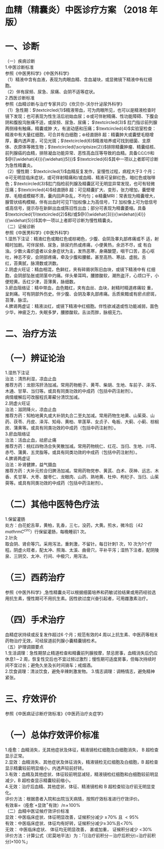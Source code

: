 # 血精（精囊炎）中医诊疗方案 （2018 年版）  
# 一、诊断  
（一）疾病诊断  
1.中医诊断标准  
参照《中医男科学》《中医外科学》  
（1）精液中含有血液，表现为肉眼血精、含血凝块，或显微镜下精液中有红细胞。  
（2）伴有尿频、尿急、尿痛、会阴不适等症状。  
2.西医诊断标准  
参照《血精诊断与治疗专家共识》《坎贝尔-沃尔什泌尿外科学》  
（1）急性期：$\textcircled{1}$精液带血，可为肉眼所见，也可以是精液检查时镜下发现；也可表现为性生活后初始血尿；$\circledcirc$或可伴射精痛、性功能障碍、下腹会阴和腹股沟胀痛不适，或尿频、尿急、尿痛； $\textcircled{3}$ 肛门指诊前列腺两侧缘有触痛，精囊或肿 大，有波动感和压痛；$\textcircled{4}$实验室检查：精液中有大量红细胞，可合并有白细胞；$\circledast$经直肠B 超：精囊肿大或囊壁毛糙增厚，囊内透声差，可见光斑；$\textcircled{6}$精液培养或可找到细菌、支原体、衣原体等微生物；$\textcircled{\scriptsize{2}}$排除精囊肿瘤、精囊结核、前列腺癌的血精，排除凝血功能异常、恶性高血压等导致的血精。具备${\mathfrak{Q}}{\mathfrak{Q}}{\mathfrak{Q}}{\mathfrak{V}}$和$@({\widehat{4}}){\widehat{(5)}}$ $\textcircled{6}$其中一项以上者即可诊断为急性精囊炎。  
（2）慢性期：$\textcircled{1}$血精反复发作，呈慢性过程，病程大于3 个月；$\circledcirc$可无明显临床症状，或可伴射精痛和/或血精、精液可呈鲜红色，暗红色或咖啡色；$\textcircled{3}$肛门指检前列腺及精囊区可无明显异常发现，也可有轻微压痛；$\textcircled{4}$经直肠B 超：可见精囊扩大、变形，张力增加，囊壁增厚、毛糙或模糊不清，囊内回声杂乱，不均匀；$\circledast$精囊MRI：常表现为精囊增大，腺管状结构模糊，伴有出血时可见T1加权像上为高信号，T2 加权像上可为低信号或高信号，提示存在新鲜出血或陈旧性出血；部分可表现为精囊萎缩。具备$\textcircled{1}\textcircled{2}$和/或$@({\widehat{3}}){\widehat{(4)}}({\widehat{5}})$其中一项以上者即可诊断为慢性精囊炎。  
（二）证候诊断  
参照《中医男科学》《中医外科学》  
1.湿热下注证：精液红色或黯红色或棕褐色，少腹、会阴及睾丸部疼痛或不 适，射精时加剧。可伴尿频、尿急，排尿灼热或疼痛，小便黄热，余沥不尽，或 有白浊。少数火毒炽盛者以全身症状为主，发热恶寒，身痛酸楚，咽干口苦，恶心呕吐，神志不安，会阴部疼痛，牵及少腹和腰骶，甚至高热、寒战、虚脱。舌  
红，苔黄腻，脉滑数或洪数。  
2.阴虚火旺证：精血相混，色鲜红，夹有碎屑状陈旧血块，或镜下精液中有 红细胞，会阴部坠胀或阴茎中灼痛。伴头晕耳鸣，腰膝酸软，潮热盗汗，心烦口干，小便短黄。舌红少津，苔薄黄，脉细数。  
3.瘀血阻络证：精中带血，血色黯红，夹有血丝、血块，射精时精道疼痛较 重，呈刺痛。可有阴部外伤史。伴少腹、会阴及睾丸部疼痛。舌质紫黯或有瘀点瘀斑，苔薄，脉涩。  
4.脾肾两虚证：精液淡红，或镜下精液中红细胞。伴性欲减退或性功能减弱，面色少华，神疲乏力，失眠多梦，腰膝酸软。舌淡而胖，脉细无力。  
# 二、治疗方法  
# （一）辨证论治  
1.湿热下注证  
治法：清热利湿，凉血止血  
推荐方药：龙胆泻肝汤加减。常用药物栀子、黄芩、柴胡、生地、车前子、泽泻、木通、甘草、当归等。或具有同类功效的中成药（包括中药注射剂）。  
病情缓解后可改服程氏萆薢分清饮加减。  
2.阴虚火旺证  
治法：滋阴降火，凉血止血  
推荐方药：知柏地黄丸或大补阴丸合二至丸加减。常用药物生地黄、山茱萸、山药、茯苓、丹皮、泽泻、知母、黄柏、旱莲草、女贞子、龟板、大蓟、小蓟、棕榈炭、蒲黄等。或具有同类功效的中成药（包括中药注射剂）。  
3.瘀血阻络证  
治法：活血止血，祛瘀止痛  
推荐方药：桃红四物汤合失笑散加减。常用药物桃仁、红花、当归、生地、川芎、赤芍、蒲黄、五灵脂等。或具有同类功效的中成药（包括中药注射剂）。  
4.脾肾两虚证  
治法：补肾健脾，益气摄血  
推荐方药：大补元煎合归脾汤加减。常用药物党参、黄芪、白术、茯神、远志、木香、炙甘草、大枣、酸枣仁、龙眼肉、山药、熟地黄、杜仲、枸杞子、当归、山茱萸等。或具有同类功效的中成药（包括中药注射剂）。  
# （二）其他中医特色疗法  
1.保留灌肠  
处方：白花蛇舌草，黄柏，乳香，三七，没药，大黄。煎水，微冷后（$42\,mathrm{C}^{circ}$）行保留灌肠，每晚睡前1 次。  
2.针灸  
取会阴、肾俞等穴。采用泻法，重刺激，不留针。每日针刺1 次，10 次为1个疗程。阴虚火旺者，配太冲、照海、太溪、曲骨穴，平补平泻；湿热下注者，配阴陵泉、三阴交、太冲、行间、中极穴，用泻法。  
# （三）西药治疗  
参照《中医外科学》,急性精囊炎可以根据细菌培养和药敏试验结果或用药经验选用抗生素，慢性期可不用抗生素。因性欲过度兴奋引起者，可用雌激素治疗。  
# （四）手术治疗  
血精症状持续或反复发作超过6 个月；规范有效的4 周以上抗生素、中医药等相关药物治疗无效，可经尿道前列腺小囊精囊镜检术。  
（五）护理调摄要点  
1.生活调理：急性期禁止精道检查和精囊前列腺按摩，禁忌房事，血精消失后仍应休息$1\!\sim\!2$ 周，恢复性交后也不宜过频过激烈；慢性期可适度房事，但每次持续时间不宜过长；避免久坐及长时间骑车；戒烟酒。  
2.饮食调理：清淡饮食，避免辛辣刺激发物。 3.情志调理：调畅情志，避免精神紧张。  
# 三、疗效评价  
参照《中医病证诊断疗效标准》《中医药治疗炎症学》  
# （一）总体疗效评价标准  
1.痊愈：血精消失，无其他症状及体征，精液镜检红细胞及白细胞消失， B 超检查显示正常。  
2.显效：血精消失、其他症状及体征消失，精液镜检无红细胞及白细胞，B 超检查显示精囊较前明显缩小，内透声较前好转。  
3.有效：血精及其他症状、体征较前明显减轻，精液镜检红细胞和白细胞较前明显减少，B 超检查显示精囊较前缩小。  
4.无效：治疗后血精、其他症状、体征、精液镜检和 B 超检查较治疗前无明显变化。  
评价方法：根据患者入院和出院当天病情，按照疗效标准进行疗效评价。  
有效率$=$（痊愈$^{\cdot}+$显效$^+$有效）$/\mathrm{n}\!\times\!100\%$  
（二）血精中医证候疗效评价标准  
显效：中医临床症状、体征明显改善，证候积分减少 $\geqslant\!70\%$ 且 ${<}95\%$  
有效：中医临床症状、体征均有好转，证候积分减少$\geqslant\!30\%$且$<\!70\%$  
无效： 中医临床症状、 体征均无明显改善， 甚或加重， 证候积分减少 $<\!30\%$  
评价方法：计算公式（尼莫地平法）为：「[(治疗前积分－治疗后积分)÷治疗前积分]$\times100\,\%$」  
